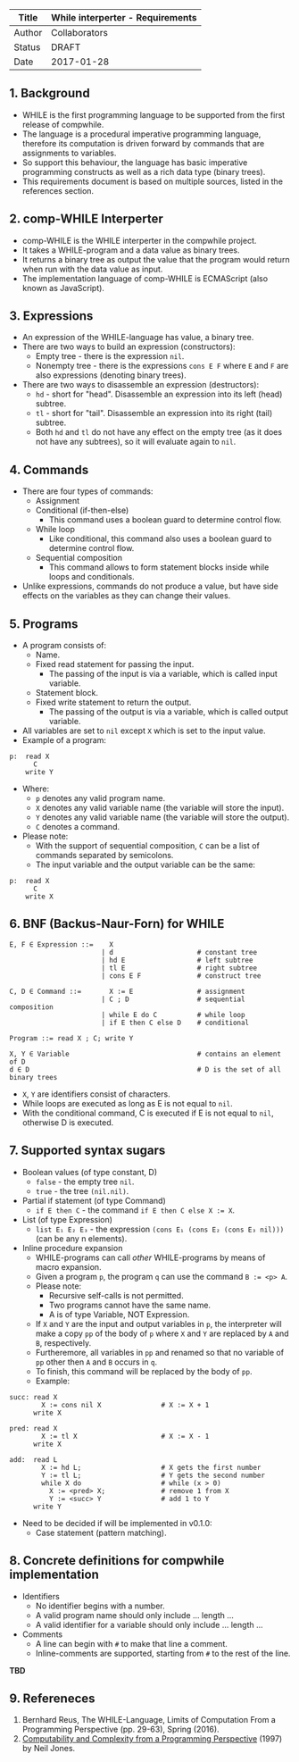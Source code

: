 | Title  | While interperter - Requirements  |
|--------|-----------------------------------|
| Author | Collaborators                     |
| Status | DRAFT                             |
| Date   | 2017-01-28                        |

## 1. Background
* WHILE is the first programming language to be supported from the first
  release of compwhile.
* The language is a procedural imperative programming language, therefore its computation
  is driven forward by commands that are assignments to variables.
* So support this behaviour, the language has basic imperative programming constructs as well as a rich data type (binary trees).
* This requirements document is based on multiple sources, listed in the
  references section.

## 2. comp-WHILE Interperter
* comp-WHILE is the WHILE interperter in the compwhile project.
* It takes a WHILE-program and a data value as binary trees.
* It returns a binary tree as output the value that the program would return when run with the data value as input.
* The implementation language of comp-WHILE is ECMAScript (also known as
  JavaScript).

## 3. Expressions
* An expression of the WHILE-language has value, a binary tree.
* There are two ways to build an expression (constructors):
    * Empty tree - there is the expression `nil`.
    * Nonempty tree - there is the expressions `cons E F` where `E` and `F` are
    also expressions (denoting binary trees).
* There are two ways to disassemble an expression (destructors):
    * `hd` - short for "head". Disassemble an expression into its left (head)
      subtree.
    * `tl` - short for "tail". Disassemble an expression into its right (tail)
      subtree.
    * Both `hd` and `tl` do not have any effect on the empty tree (as it does not
      have any subtrees), so it will evaluate again to `nil`.

## 4. Commands
* There are four types of commands:
    * Assignment
    * Conditional (if-then-else)
        * This command uses a boolean guard to determine control flow.
    * While loop
        * Like conditional, this command also uses a boolean guard to determine control flow.
    * Sequential composition
        * This command allows to form statement blocks inside while loops and
          conditionals.
* Unlike expressions, commands do not produce a value, but have side effects on
  the variables as they can change their values.

## 5. Programs
* A program consists of:
    * Name.
    * Fixed read statement for passing the input.
        * The passing of the input is via a variable, which is called input
          variable.
    * Statement block.
    * Fixed write statement to return the output.
        * The passing of the output is via a variable, which is called output
          variable.
* All variables are set to `nil` except `X` which is set to the input value.
* Example of a program:

```
p:  read X
      C
    write Y
```

  * Where:
    * `p` denotes any valid program name.
    * `X` denotes any valid variable name (the variable will store the input).
    * `Y` denotes any valid variable name (the variable will store the output).
    * `C` denotes a command.
  * Please note:
      * With the support of sequential composition, `C` can be a list of commands
        separated by semicolons.
      * The input variable and the output variable can be the same:

```
p:  read X
      C
    write X
```

## 6. BNF (Backus-Naur-Forn) for WHILE
```
E, F ∈ Expression ::=    X
                       | d                     # constant tree
                       | hd E                  # left subtree
                       | tl E                  # right subtree
                       | cons E F              # construct tree

C, D ∈ Command ::=       X := E                # assignment
                       | C ; D                 # sequential composition
                       | while E do C          # while loop
                       | if E then C else D    # conditional

Program ::= read X ; C; write Y

X, Y ∈ Variable                                # contains an element of D
d ∈ D                                          # D is the set of all binary trees
```
* `X`, `Y` are identifiers consist of characters.
* While loops are executed as long as E is not equal to `nil`.
* With the conditional command, C is executed if E is not equal to `nil`,
  otherwise D is executed.

## 7. Supported syntax sugars
* Boolean values (of type constant, D)
    * `false` - the empty tree `nil`.
    * `true` - the tree `(nil.nil)`.
* Partial if statement (of type Command)
    * `if E then C` - the command `if E then C else X := X`.
* List (of type Expression)
    * `list E₁ E₂ E₃` - the expression `(cons E₁ (cons E₂ (cons E₃ nil)))` (can
      be any n elements).
* Inline procedure expansion
    * WHILE-programs can call *other* WHILE-programs by means of macro expansion.
    * Given a program `p`, the program `q` can use the command `B := <p> A`.
    * Please note:
        * Recursive self-calls is not permitted.
        * Two programs cannot have the same name.
        * A is of type Variable, NOT Expression.
    * If `X` and `Y` are the input and output variables in `p`, the interpreter will make a copy `pp` of the body of `p` where `X` and `Y` are replaced by `A` and `B`, respectively.
    * Furtheremore, all variables in `pp` and renamed so that no variable of `pp`
        other then `A` and `B` occurs in `q`.
    * To finish, this command will be replaced by the body of `pp`.
    * Example:

```
succ: read X
        X := cons nil X               # X := X + 1
      write X

pred: read X
        X := tl X                     # X := X - 1
      write X

add:  read L
        X := hd L;                    # X gets the first number
        Y := tl L;                    # Y gets the second number
        while X do                    # while (x > 0)
          X := <pred> X;              # remove 1 from X
          Y := <succ> Y               # add 1 to Y
      write Y
```

* Need to be decided if will be implemented in v0.1.0:
    * Case statement (pattern matching).

## 8. Concrete definitions for compwhile implementation
* Identifiers
    * No identifier begins with a number.
    * A valid program name should only include ... length ...
    * A valid identifier for a variable should only include ... length ...
* Comments
    * A line can begin with `#` to make that line a comment.
    * Inline-comments are supported, starting from `#` to the rest of the line.

**TBD**
## 9. Refereneces
1. Bernhard Reus, The WHILE-Language, Limits of Computation From a Programming
   Perspective (pp. 29-63), Spring (2016).
2. [Computability and Complexity from a Programming Perspective](http://www.diku.dk/~neil/Comp2book.html) (1997) by Neil Jones.
